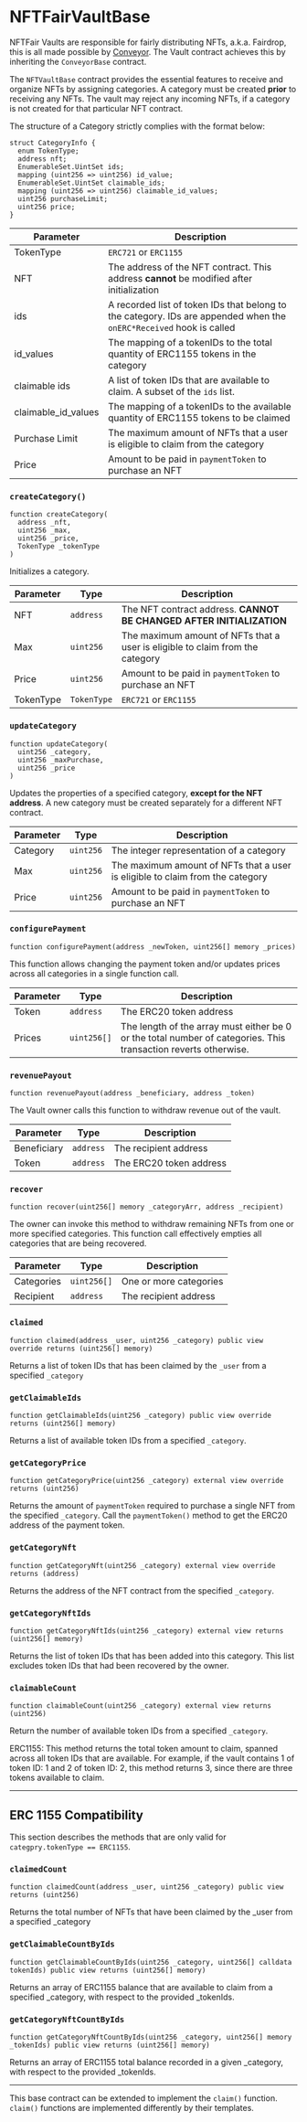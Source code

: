 # NFTFairVaultBase

NFTFair Vaults are responsible for fairly distributing NFTs, a.k.a. Fairdrop, this is all made possible by [Conveyor](https://www.ata.network/conveyor). The Vault contract achieves this by inheriting the `ConveyorBase` contract.

The `NFTVaultBase` contract provides the essential features to receive and organize NFTs by assigning categories. A category must be created **prior** to receiving any NFTs. The vault may reject any incoming NFTs, if a category is not created for that particular NFT contract.

The structure of a Category strictly complies with the format below:
```solidity
struct CategoryInfo {
  enum TokenType;
  address nft;
  EnumerableSet.UintSet ids;
  mapping (uint256 => uint256) id_value;
  EnumerableSet.UintSet claimable_ids;
  mapping (uint256 => uint256) claimable_id_values;
  uint256 purchaseLimit;
  uint256 price;
}
```

| Parameter | Description |
| --- | --- |
| TokenType | `ERC721` or `ERC1155` |
| NFT | The address of the NFT contract. This address **cannot** be modified after initialization|
| ids | A recorded list of token IDs that belong to the category. IDs are appended when the `onERC*Received` hook is called |
| id_values | The mapping of a tokenIDs to the total quantity of ERC1155 tokens in the category |
| claimable ids | A list of token IDs that are available to claim. A subset of the `ids` list. |
| claimable_id_values | The mapping of a tokenIDs to the available quantity of ERC1155 tokens to be claimed |
| Purchase Limit | The maximum amount of NFTs that a user is eligible to claim from the category |
| Price | Amount to be paid in `paymentToken` to purchase an NFT |

### `createCategory()`

```solidity
function createCategory(
  address _nft,
  uint256 _max,
  uint256 _price,
  TokenType _tokenType
)
```

Initializes a category.

| Parameter | Type | Description |
| --- | --- | --- |
| NFT | `address` | The NFT contract address. **CANNOT BE CHANGED AFTER INITIALIZATION** |
| Max | `uint256` | The maximum amount of NFTs that a user is eligible to claim from the category |
| Price | `uint256` | Amount to be paid in `paymentToken` to purchase an NFT |
| TokenType | `TokenType` | `ERC721` or `ERC1155` |

### `updateCategory`

```solidity
function updateCategory(
  uint256 _category,
  uint256 _maxPurchase,
  uint256 _price
)
```

Updates the properties of a specified category, **except for the NFT address**. A new category must be created separately for a different NFT contract.

| Parameter | Type | Description |
| --- | --- | --- |
| Category | `uint256` | The integer representation of a category |
| Max | `uint256` | The maximum amount of NFTs that a user is eligible to claim from the category |
| Price | `uint256` | Amount to be paid in `paymentToken` to purchase an NFT |

### `configurePayment`

```solidity
function configurePayment(address _newToken, uint256[] memory _prices)
```

This function allows changing the payment token and/or updates prices across all categories in a single function call. 

| Parameter | Type | Description |
| --- | --- | --- |
| Token | `address` | The ERC20 token address |
| Prices | `uint256[]` | The length of the array must either be 0 or the total number of categories. This transaction reverts otherwise. |

### `revenuePayout`

```solidity
function revenuePayout(address _beneficiary, address _token)
```

The Vault owner calls this function to withdraw revenue out of the vault.

| Parameter | Type | Description |
| --- | --- | --- |
| Beneficiary | `address` | The recipient address |
| Token | `address` | The ERC20 token address |

### `recover`

```solidity
function recover(uint256[] memory _categoryArr, address _recipient)
```
The owner can invoke this method to withdraw remaining NFTs from one or more specified categories. This function call effectively empties all categories that are being recovered. 

| Parameter | Type | Description |
| --- | --- | --- |
| Categories | `uint256[]` | One or more categories |
| Recipient | `address` | The recipient address |

### `claimed`

```solidity
function claimed(address _user, uint256 _category) public view override returns (uint256[] memory)
```

Returns a list of token IDs that has been claimed by the `_user` from a specified `_category`

### `getClaimableIds`

```solidity
function getClaimableIds(uint256 _category) public view override returns (uint256[] memory)
```

Returns a list of available token IDs from a specified `_category`.

### `getCategoryPrice`

```solidity
function getCategoryPrice(uint256 _category) external view override returns (uint256)
```
Returns the amount of `paymentToken` required to purchase a single NFT from the specified `_category`. Call the `paymentToken()` method to get the ERC20 address of the payment token.

### `getCategoryNft`

```solidity
function getCategoryNft(uint256 _category) external view override returns (address)
```
Returns the address of the NFT contract from the specified `_category`.

### `getCategoryNftIds`

```solidity
function getCategoryNftIds(uint256 _category) external view returns (uint256[] memory)
```
Returns the list of token IDs that has been added into this category. This list excludes token IDs that had been recovered by the owner.

### `claimableCount`

```solidity
function claimableCount(uint256 _category) external view returns (uint256)
```

Return the number of available token IDs from a specified `_category`.

ERC1155: This method returns the total token amount to claim, spanned across all token IDs that are available. For example, if the vault contains 1 of token ID: 1 and 2 of token ID: 2, this method returns 3, since there are three tokens available to claim.

---
## ERC 1155 Compatibility

This section describes the methods that are only valid for `categpry.tokenType == ERC1155`.

### `claimedCount`

```solidity
function claimedCount(address _user, uint256 _category) public view returns (uint256)
```

Returns the total number of NFTs that have been claimed by the _user from a specified _category

### `getClaimableCountByIds`

```solidity
function getClaimableCountByIds(uint256 _category, uint256[] calldata tokenIds) public view returns (uint256[] memory)
```

Returns an array of ERC1155 balance that are available to claim from a specified _category, with respect to the provided _tokenIds.

### `getCategoryNftCountByIds`

```solidity
function getCategoryNftCountByIds(uint256 _category, uint256[] memory _tokenIds) public view returns (uint256[] memory)
```

Returns an array of ERC1155 total balance recorded in a given _category, with respect to the provided _tokenIds.

---

This base contract can be extended to implement the `claim()` function. `claim()` functions are implemented differently by their templates.
